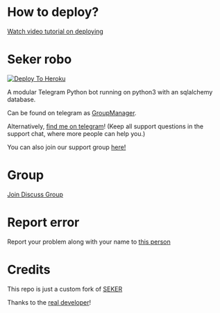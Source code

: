 # How to deploy?
[Watch video tutorial on deploying](https://youtu.be/gXXFpTAk6Vo)

# Seker robo

[![Deploy To Heroku](https://www.herokucdn.com/deploy/button.svg)](https://dashboard.heroku.com/new?template=https%3A%2F%2Fgithub.com%2FZARUUUU%2FSAMER)

A modular Telegram Python bot running on python3 with an sqlalchemy database.

Can be found on telegram as [GroupManager](https://t.me/tg_groupmanagerbot).

Alternatively, [find me on telegram](https://t.me/ATOPBEGAR)! (Keep all support questions in the support chat, where more people can help you.)

You can also join our support group [here!](https://t.me/Gymglassheroes)

# Group
[Join Discuss Group](https://t.me/Gymglassheroes)

# Report error
Report your problem along with your name to [this person](https://t.me/ATOPBEGAR)

# Credits
This repo is just a custom fork of [SEKER](https://gitlab.com/HarukaNetwork/OSS/HarukaAya)

Thanks to the [real developer](https://t.me/ATOPBEGAR)!
